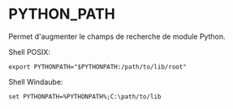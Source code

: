 # PYTHON_PATH

Permet d'augmenter le champs de recherche de module Python.


Shell POSIX:

    export PYTHONPATH="$PYTHONPATH:/path/to/lib/root"


Shell Windaube:

    set PYTHONPATH=%PYTHONPATH%;C:\path/to/lib

